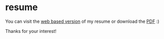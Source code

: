 # resume

You can visit the [web based version](http://registry.jsonresume.org/howardroark) of my resume or download the [PDF](https://github.com/howardroark/resume/raw/develop/resume.pdf) :)

Thanks for your interest!
